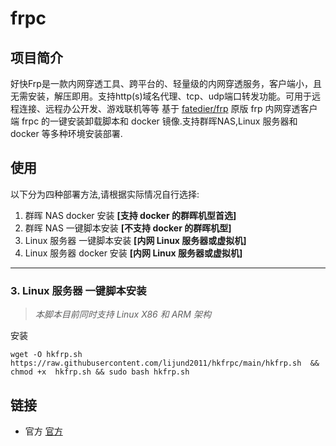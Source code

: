 # frpc
## 项目简介
好快Frp是一款内网穿透工具、跨平台的、轻量级的内网穿透服务，客户端小，且无需安装，解压即用。支持http(s)域名代理、tcp、udp端口转发功能。可用于远程连接、远程办公开发、游戏联机等等
基于 [fatedier/frp](https://github.com/fatedier/frp) 原版 frp 内网穿透客户端 frpc 的一键安装卸载脚本和 docker 镜像.支持群晖NAS,Linux 服务器和 docker 等多种环境安装部署.

## 使用
以下分为四种部署方法,请根据实际情况自行选择:

1. 群晖 NAS docker 安装 **[支持 docker 的群晖机型首选]**
2. 群晖 NAS 一键脚本安装 **[不支持 docker 的群晖机型]**
3. Linux 服务器 一键脚本安装 **[内网 Linux 服务器或虚拟机]**
4. Linux 服务器 docker 安装 **[内网 Linux 服务器或虚拟机]**

---

### 3. Linux 服务器 一键脚本安装
> *本脚本目前同时支持 Linux X86 和 ARM 架构*

安装
```shell
wget -O hkfrp.sh https://raw.githubusercontent.com/lijund2011/hkfrpc/main/hkfrp.sh  && chmod +x  hkfrp.sh && sudo bash hkfrp.sh
```

## 链接
- 官方 [官方](https://www.hkfrp.cn)
